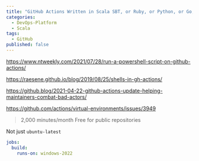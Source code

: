 ```yaml
---
title: "GitHub Actions Written in Scala SBT, or Ruby, or Python, or Go, or .Net, or..."
categories:
  - DevOps-Platform
  - Scala
tags:
  - GitHub
published: false
---
```


https://www.ntweekly.com/2021/07/28/run-a-powershell-script-on-github-actions/

https://raesene.github.io/blog/2019/08/25/shells-in-gh-actions/

https://github.blog/2021-04-22-github-actions-update-helping-maintainers-combat-bad-actors/

https://github.com/actions/virtual-environments/issues/3949

> 2,000 minutes/month
> Free for public repositories



Not just `ubuntu-latest`

```yaml
jobs:
  build:
    runs-on: windows-2022
```